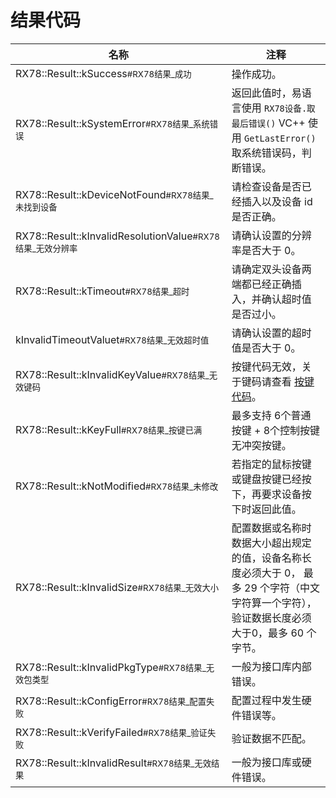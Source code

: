 # 结果代码

| 名称                                                         | 注释                                                         |
| ------------------------------------------------------------ | ------------------------------------------------------------ |
| RX78::Result::kSuccess<small>#RX78结果_成功</small>          | 操作成功。                                                   |
| RX78::Result::kSystemError<small>#RX78结果_系统错误</small>  | 返回此值时，易语言使用 `RX78设备.取最后错误()` VC++ 使用 `GetLastError()` 取系统错误码，判断错误。 |
| RX78::Result::kDeviceNotFound<small>#RX78结果_未找到设备</small> | 请检查设备是否已经插入以及设备 id 是否正确。                 |
| RX78::Result::kInvalidResolutionValue<small>#RX78结果_无效分辨率</small> | 请确认设置的分辨率是否大于 0。                               |
| RX78::Result::kTimeout<small>#RX78结果_超时</small>          | 请确定双头设备两端都已经正确插入，并确认超时值是否过小。     |
| kInvalidTimeoutValuet<small>#RX78结果_无效超时值</small>     | 请确认设置的超时值是否大于 0。                               |
| RX78::Result::kInvalidKeyValue<small>#RX78结果_无效键码</small> | 按键代码无效，关于键码请查看 [按键代码](API_keycode.md)。    |
| RX78::Result::kKeyFull<small>#RX78结果_按键已满</small>      | 最多支持 6个普通按键 + 8个控制按键无冲突按键。               |
| RX78::Result::kNotModified<small>#RX78结果_未修改</small>    | 若指定的鼠标按键或键盘按键已经按下，再要求设备按下时返回此值。 |
| RX78::Result::kInvalidSize<small>#RX78结果_无效大小</small>  | 配置数据或名称时数据大小超出规定的值，设备名称长度必须大于 0， 最多 29 个字符（中文字符算一个字符），验证数据长度必须大于0，最多 60 个字节。 |
| RX78::Result::kInvalidPkgType<small>#RX78结果_无效包类型</small> | 一般为接口库内部错误。                                       |
| RX78::Result::kConfigError<small>#RX78结果_配置失败</small>  | 配置过程中发生硬件错误等。                                   |
| RX78::Result::kVerifyFailed<small>#RX78结果_验证失败</small> | 验证数据不匹配。                                             |
| RX78::Result::kInvalidResult<small>#RX78结果_无效结果</small> | 一般为接口库或硬件错误。                                     |

